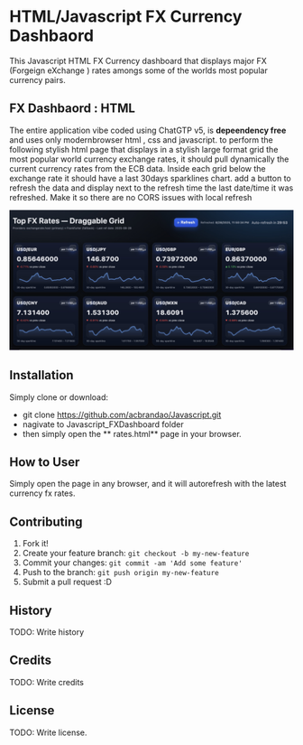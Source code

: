 # HTML/Javascript FX Currency Dashbaord 
This Javascript HTML FX Currency dashboard that displays major
FX (Forgeign eXchange ) rates amongs some of the worlds most popular currency pairs.


## FX Dashbaord  : HTML

The entire application vibe coded using ChatGTP v5, is **depeendency free** and uses only modernbrowser html , css and javascript. to perform the following  stylish html page that displays in a stylish large format grid the most popular world currency exchange rates, it should pull dynamically the current currency rates from the ECB data. Inside each grid below the exchange rate it should have a last 30days sparklines chart. add a button to refresh the data and display next to the refresh time the last date/time it was refreshed. Make it so there are no CORS issues with local refresh

![FX Dashbaord ](fx_dashboard.jpg)

## Installation
Simply clone  or download:

- git clone https://github.com/acbrandao/Javascript.git
- nagivate to Javascript_FXDashboard  folder
-  then simply open the ** rates.html** page in your browser.

## How to User

 Simply open the page in any browser, and it will autorefresh with the latest currency fx rates.
 
## Contributing
1. Fork it!
2. Create your feature branch: `git checkout -b my-new-feature`
3. Commit your changes: `git commit -am 'Add some feature'`
4. Push to the branch: `git push origin my-new-feature`
5. Submit a pull request :D
## History
TODO: Write history
## Credits
TODO: Write credits
## License
TODO: Write license.

